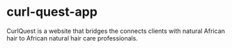# curl-quest-app
CurlQuest is a website that bridges the connects clients with natural African hair to African natural hair care professionals.
